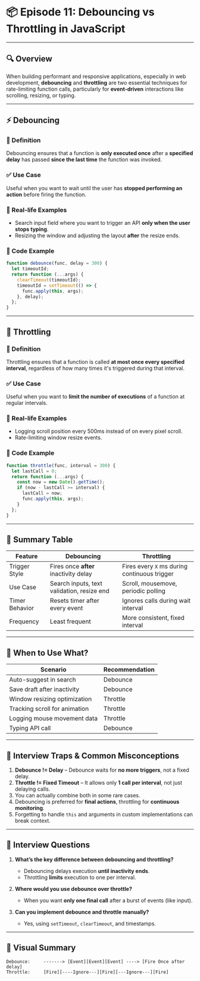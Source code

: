 # 📦 Episode 11: Debouncing vs Throttling in JavaScript

---

## 🔍 Overview

When building performant and responsive applications, especially in web development, **debouncing** and **throttling** are two essential techniques for rate-limiting function calls, particularly for **event-driven** interactions like scrolling, resizing, or typing.

---

## ⚡ Debouncing

### 📘 Definition
Debouncing ensures that a function is **only executed once** after a **specified delay** has passed **since the last time** the function was invoked.

### ✅ Use Case
Useful when you want to wait until the user has **stopped performing an action** before firing the function.

### 📌 Real-life Examples
- Search input field where you want to trigger an API **only when the user stops typing**.
- Resizing the window and adjusting the layout **after** the resize ends.

### 🧠 Code Example
```js
function debounce(func, delay = 300) {
  let timeoutId;
  return function (...args) {
    clearTimeout(timeoutId);
    timeoutId = setTimeout(() => {
      func.apply(this, args);
    }, delay);
  };
}
```

---

## 🚀 Throttling

### 📘 Definition
Throttling ensures that a function is called **at most once every specified interval**, regardless of how many times it's triggered during that interval.

### ✅ Use Case
Useful when you want to **limit the number of executions** of a function at regular intervals.

### 📌 Real-life Examples
- Logging scroll position every 500ms instead of on every pixel scroll.
- Rate-limiting window resize events.

### 🧠 Code Example
```js
function throttle(func, interval = 300) {
  let lastCall = 0;
  return function (...args) {
    const now = new Date().getTime();
    if (now - lastCall >= interval) {
      lastCall = now;
      func.apply(this, args);
    }
  };
}
```

---

## 🧾 Summary Table

| Feature       | Debouncing                              | Throttling                             |
|---------------|------------------------------------------|-----------------------------------------|
| Trigger Style | Fires once **after** inactivity delay    | Fires every `X` ms during continuous trigger |
| Use Case      | Search inputs, text validation, resize end | Scroll, mousemove, periodic polling     |
| Timer Behavior| Resets timer after every event           | Ignores calls during wait interval      |
| Frequency     | Least frequent                           | More consistent, fixed interval         |

---

## 🤔 When to Use What?

| Scenario                          | Recommendation |
|----------------------------------|----------------|
| Auto-suggest in search           | Debounce       |
| Save draft after inactivity      | Debounce       |
| Window resizing optimization     | Throttle       |
| Tracking scroll for animation    | Throttle       |
| Logging mouse movement data      | Throttle       |
| Typing API call                  | Debounce       |

---

## 💬 Interview Traps & Common Misconceptions

1. **Debounce != Delay** – Debounce waits for **no more triggers**, not a fixed delay.
2. **Throttle != Fixed Timeout** – It allows only **1 call per interval**, not just delaying calls.
3. You can actually combine both in some rare cases.
4. Debouncing is preferred for **final actions**, throttling for **continuous monitoring**.
5. Forgetting to handle `this` and arguments in custom implementations can break context.

---

## 🧠 Interview Questions

1. **What’s the key difference between debouncing and throttling?**
   - Debouncing delays execution **until inactivity ends**.
   - Throttling **limits** execution to one per interval.

2. **Where would you use debounce over throttle?**
   - When you want **only one final call** after a burst of events (like input).

3. **Can you implement debounce and throttle manually?**
   - Yes, using `setTimeout`, `clearTimeout`, and timestamps.

---

## 🔗 Visual Summary

```
Debounce:     -------> [Event][Event][Event] ----> [Fire Once after delay]
Throttle:     [Fire][----Ignore---][Fire][---Ignore---][Fire]
```